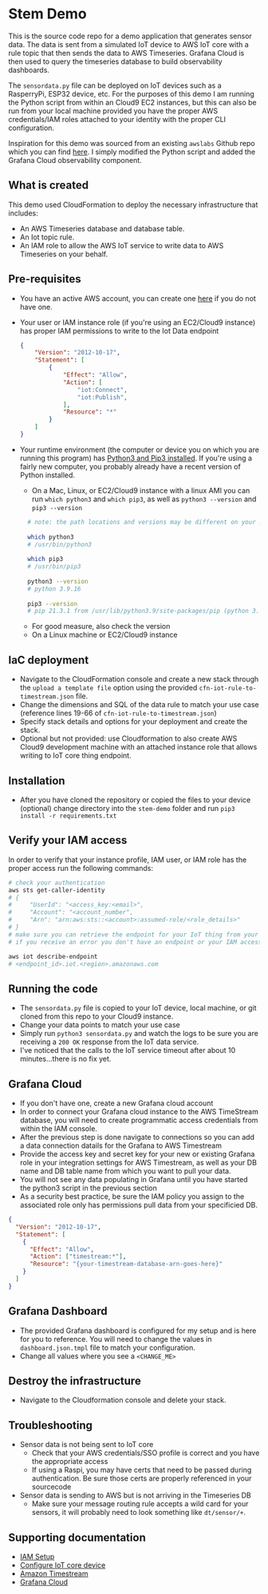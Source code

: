 # Stem Demo

This is the source code repo for a demo application that generates sensor data.  The data is sent from a simulated IoT device to AWS IoT core with a rule topic that then sends the data to AWS Timeseries.  Grafana Cloud is then used to query the timeseries database to build observability dashboards.

The `sensordata.py` file can be deployed on IoT devices such as a RasperryPi, ESP32 device, etc.  For the purposes of this demo I am running the Python script from within an Cloud9 EC2 instances, but this can also be run from your local machine provided you have the proper AWS credentials/IAM roles attached to your identity
with the proper CLI configuration.

Inspiration for this demo was sourced from an existing `awslabs` Github repo which you can find [here](https://github.com/awslabs/amazon-timestream-tools/tree/mainline/integrations/iot_core).  I simply modified the Python script and added the Grafana Cloud observability component.

## What is created

This demo used CloudFormation to deploy the necessary infrastructure that includes:

* An AWS Timeseries database and database table.
* An Iot topic rule.
* An IAM role to allow the AWS IoT service to write data to AWS Timeseries on your behalf.

## Pre-requisites

* You have an active AWS account, you can create one [here](https://aws.amazon.com/free/?all-free-tier.sort-by=item.additionalFields.SortRank&all-free-tier.sort-order=asc&awsf.Free%20Tier%20Types=*all&awsf.Free%20Tier%20Categories=*all) if you do not have one.
* Your user or IAM instance role (if you're using an EC2/Cloud9 instance) has proper IAM permissions to write to the Iot Data endpoint
   
    ```json
    {
        "Version": "2012-10-17",
        "Statement": [
            {
                "Effect": "Allow",
                "Action": [
                    "iot:Connect",
                    "iot:Publish",
                ],
                "Resource": "*"
            }
        ]
    }
    ```
* Your runtime environment (the computer or device you on which you are running this program) has [Python3 and Pip3 installed](). If you're using a fairly new computer, you probably already have a recent version of Python installed.
  * On a Mac, Linux, or EC2/Cloud9 instance with a linux AMI you can run `which python3` and `which pip3`, as well as `python3 --version` and `pip3 --version`
  ```bash
    # note: the path locations and versions may be different on your machine
    
    which python3
    # /usr/bin/python3
    
    which pip3
    # /usr/bin/pip3
    
    python3 --version
    # python 3.9.16
    
    pip3 --version
    # pip 21.3.1 from /usr/lib/python3.9/site-packages/pip (python 3.9)
  ```
  * For good measure, also check the version
  * On a Linux machine or EC2/Cloud9 instance

## IaC deployment

* Navigate to the CloudFormation console and create a new stack through the `upload a template file` option using the provided `cfn-iot-rule-to-timestream.json` file.
* Change the dimensions and SQL of the data rule to match your use case (reference lines 19-66 of `cfn-iot-rule-to-timestream.json`)
* Specify stack details and options for your deployment and create the stack.
* Optional but not provided: use Cloudformation to also create AWS Cloud9 development machine with an attached instance role that allows writing to IoT core thing endpoint.


## Installation

* After you have cloned the repository or copied the files to your device (optional) change directory into the `stem-demo` folder and run `pip3 install -r requirements.txt`

## Verify your IAM access

In order to verify that your instance profile, IAM user, or IAM role has the proper access run the following commands:

```sh
# check your authentication
aws sts get-caller-identity
# {
#     "UserId": "<access_key:<email>",
#     "Account": "<account_number",
#     "Arn": "arn:aws:sts::<account>:assumed-role/<role_details>"
# }
# make sure you can retrieve the endpoint for your IoT thing from your local machine, device, or ec2
# if you receive an error you don't have an endpoint or your IAM access is not correct

aws iot describe-endpoint
# <endpoint_id>.iot.<region>.amazonaws.com
```

## Running the code

* The `sensordata.py` file is copied to your IoT device, local machine, or git cloned from this repo to your Cloud9 instance.
* Change your data points to match your use case
* Simply run `python3 sensordata.py` and watch the logs to be sure you are receiving a `200 OK` response from the IoT data service.
* I've noticed that the calls to the IoT service timeout after about 10 minutes...there is no fix yet.

## Grafana Cloud
* If you don't have one, create a new Grafana cloud account
* In order to connect your Grafana cloud instance to the AWS TimeStream database, you will need to create programmatic access credentials from within the IAM console.
* After the previous step is done navigate to connections so you can add a data connection datails for the Grafana to AWS Timestream
* Provide the access key and secret key for your new or existing Grafana role in your integration settings for AWS Timestream, as well as your DB name and DB table name from which you want to pull your data.
* You will not see any data populating in Grafana until you have started the python3 script in the previous section
* As a security best practice, be sure the IAM policy you assign to the associated role only has permissions pull data from your specificied DB.
```json
{
  "Version": "2012-10-17",
  "Statement": [
    {
      "Effect": "Allow",
      "Action": ["timestream:*"],
      "Resource": "{your-timestream-database-arn-goes-here}"
    }
  ]
}

```

## Grafana Dashboard
* The provided Grafana dashboard is configured for my setup and is here for you to reference.  You will need to change the values in `dashboard.json.tmpl` file to match your configuration.
* Change all values where you see a `<CHANGE_ME>`

## Destroy the infrastructure

* Navigate to the Cloudformation console and delete your stack.

## Troubleshooting

* Sensor data is not being sent to IoT core
  * Check that your AWS credentials/SSO profile is correct and you have the appropriate access
  * If using a Raspi, you may have certs that need to be passed during authentication.  Be sure those certs are properly referenced in your sourcecode
* Sensor data is sending to AWS but is not arriving in the Timeseries DB
  * Make sure your message routing rule accepts a wild card for your sensors, it will probably need to look something like `dt/sensor/+`.

## Supporting documentation

* [IAM Setup](https://docs.aws.amazon.com/IAM/latest/UserGuide/getting-set-up.html)
* [Configure IoT core device](https://docs.aws.amazon.com/iot/latest/developerguide/configure-device.html)
* [Amazon Timestream](https://docs.aws.amazon.com/timestream/latest/developerguide/what-is-timestream.html)
* [Grafana Cloud](https://grafana.com/products/cloud/)